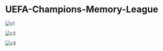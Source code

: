 # UEFA-Champions-Memory-League

![c1](https://user-images.githubusercontent.com/49879416/198720772-155ffd6e-7761-4f6d-b6be-d600c6718943.PNG)

![c2](https://user-images.githubusercontent.com/49879416/198720789-df501091-f100-4f19-9a62-904b18ca60a8.PNG)

![c3](https://user-images.githubusercontent.com/49879416/198720803-69b27f0f-dce4-4537-a8d8-ef4fa0b7e192.PNG)
